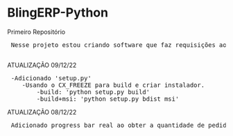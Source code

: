 # BlingERP-Python
 Primeiro Repositório
 <pre>
 Nesse projeto estou criando software que faz requisições ao Bling ERP.
 </pre>
 
 ATUALIZAÇÃO 09/12/22
 <pre>
 -Adicionado 'setup.py'
    -Usando o CX_FREEZE para build e criar instalador.
        -build: 'python setup.py build'
        -build+msi: 'python setup.py bdist_msi'
</pre>
 ATUALIZAÇÃO 08/12/22
 <pre>
 Adicionado progress bar real ao obter a quantidade de pedidos
 </pre>
